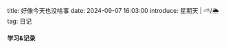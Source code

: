 title: 好像今天也没啥事
date: 2024-09-07 16:03:00
introduce: 星期天 | ⛅/🌦️
tag: 日记

<h4 align="center"></h4>

<p align="center"></p> 
<p align="center"></p>
<p align="center"></p>
<p align="center"></p>
<p align="center"></p>

#### 学习&记录
